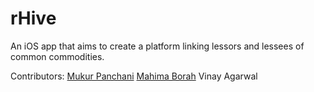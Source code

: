 # rHive

An iOS app that aims to create a platform linking lessors and lessees of common commodities.

Contributors:
[Mukur Panchani](https://github.com/3sne)
[Mahima Borah](https://github.com/mahimaborah)
Vinay Agarwal

